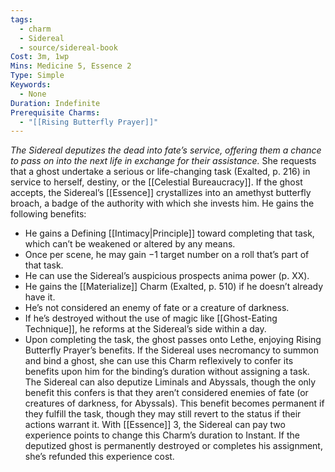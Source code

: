 ```yaml
---
tags:
  - charm
  - Sidereal
  - source/sidereal-book
Cost: 3m, 1wp
Mins: Medicine 5, Essence 2
Type: Simple
Keywords:
  - None
Duration: Indefinite
Prerequisite Charms:
  - "[[Rising Butterfly Prayer]]"
---
```

*The Sidereal deputizes the dead into fate’s service, offering them a chance to pass on into the next life in exchange for their assistance.*
She requests that a ghost undertake a serious or life-changing task (Exalted, p. 216) in service to herself, destiny, or the [[Celestial Bureaucracy]]. If the ghost accepts, the Sidereal’s [[Essence]] crystallizes into an amethyst butterfly broach, a badge of the authority with which she invests him. He gains the following benefits: 
- He gains a Defining [[Intimacy|Principle]] toward completing that task, which can’t be weakened or altered by any means. 
- Once per scene, he may gain −1 target number on a roll that’s part of that task. 
- He can use the Sidereal’s auspicious prospects anima power (p. XX). 
- He gains the [[Materialize]] Charm (Exalted, p. 510) if he doesn’t already have it. 
- He’s not considered an enemy of fate or a creature of darkness. 
- If he’s destroyed without the use of magic like [[Ghost-Eating Technique]], he reforms at the Sidereal’s side within a day. 
- Upon completing the task, the ghost passes onto Lethe, enjoying Rising Butterfly Prayer’s benefits. If the Sidereal uses necromancy to summon and bind a ghost, she can use this Charm reflexively to confer its benefits upon him for the binding’s duration without assigning a task. The Sidereal can also deputize Liminals and Abyssals, though the only benefit this confers is that they aren’t considered enemies of fate (or creatures of darkness, for Abyssals). This benefit becomes permanent if they fulfill the task, though they may still revert to the status if their actions warrant it. With [[Essence]] 3, the Sidereal can pay two experience points to change this Charm’s duration to Instant. If the deputized ghost is permanently destroyed or completes his assignment, she’s refunded this experience cost.